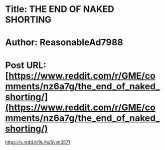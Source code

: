 # Title: THE END OF NAKED SHORTING
# Author: ReasonableAd7988
# Post URL: [https://www.reddit.com/r/GME/comments/nz6a7g/the_end_of_naked_shorting/](https://www.reddit.com/r/GME/comments/nz6a7g/the_end_of_naked_shorting/)


https://v.redd.it/9urhd5vsn3571